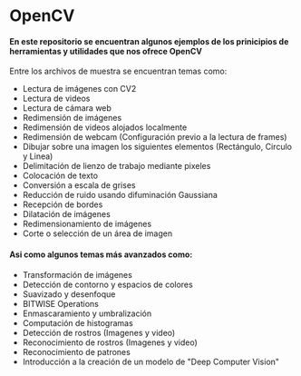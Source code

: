 # OpenCV

#### En este repositorio se encuentran algunos ejemplos de los prinicipios de herramientas y utilidades que nos ofrece OpenCV
Entre los archivos de muestra se encuentran temas como:
<ul>
<li>Lectura de imágenes con CV2</li>
<li>Lectura de videos</li>
<li>Lectura de cámara web</li>
<li>Redimensión de imágenes</li>
<li>Redimensión de videos alojados localmente</li>
<li>Redimensión de webcam (Configuración previo a la lectura de frames)</li>
<li>Dibujar sobre una imagen los siguientes elementos (Rectángulo, Circulo y Linea)</li>
<li>Delimitación de lienzo de trabajo mediante pixeles</li>
<li>Colocación de texto </li>
<li>Conversión a escala de grises</li>
<li>Reducción de ruido usando difuminación Gaussiana</li>
<li>Recepción de bordes </li>
<li>Dilatación de imágenes </li>
<li>Redimensionamiento de imágenes</li>
<li>Corte o selección de un área de imagen </li>
</ul>

#### Asi como algunos temas más avanzados como:
<ul>
<li>Transformación de imágenes</li>
<li>Detección de contorno y espacios de colores</li>
<li>Suavizado y desenfoque</li>
<li>BITWISE Operations</li>
<li>Enmascaramiento y umbralización</li>
<li>Computación de histogramas</li>
<li>Detección de rostros (Imagenes y video)</li>
<li>Reconocimiento de rostros (Imagenes y video) </li>
<li>Reconocimiento de patrones</li>
<li>Introducción a la creación de un modelo de "Deep Computer Vision"</li>
</ul>

